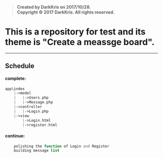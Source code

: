 >  **Created by DarkKris on 2017/10/28.**  
>  **Copyright © 2017 DarkKris. All rights reserved.**

# This is a repository for test and its theme is "Create a meassge board".

***

## Schedule

#### complete:

```php
app\index
	|->model
	|	|->Users.php
	|	|->Message.php
	|->controller
	|	|->Login.php
	|->view
		|->Login.html
		|->register.html
``` 

#### continue:

```php
    polishing the function of Login and Register
    building message list
```